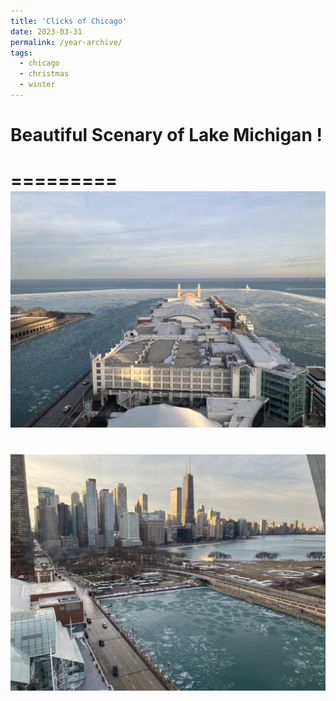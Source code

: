 ```yaml
---
title: 'Clicks of Chicago'
date: 2023-03-31
permalink: /year-archive/
tags:
  - chicago
  - christmas
  - winter
---
```


# Beautiful Scenary of Lake Michigan !

=========
<br/><img src='/images/michi_11.jpeg'>
=========
<br/><img src='/images/michi_12.jpeg'>